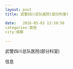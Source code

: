 ```yaml
--- 
layout: post 
title: 武警四川总队医院(部分科室)

date:   2016-05-03 13:39:56 
categories:其他  
city:成都
  
--- 
```

   
武警四川总队医院(部分科室)

信息

